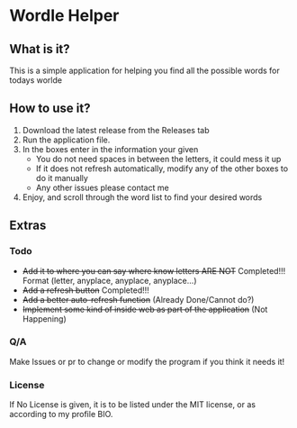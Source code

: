 # Wordle Helper

## What is it?

This is a simple application for helping you find all the possible words for todays worlde

## How to use it?

1. Download the latest release from the Releases tab
2. Run the application file.
3. In the boxes enter in the information your given
    - You do not need spaces in between the letters, it could mess it up
    - If it does not refresh automatically, modify any of the other boxes to do it manually
    - Any other issues please contact me
4. Enjoy, and scroll through the word list to find your desired words

## Extras

### Todo

- ~~Add it to where you can say where know letters ARE NOT~~ Completed!!! Format (letter, anyplace, anyplace, anyplace...)
- ~~Add a refresh button~~ Completed!!!
- ~~Add a better auto-refresh function~~ (Already Done/Cannot do?)
- ~~Implement some kind of inside web as part of the application~~ (Not Happening)

### Q/A

Make Issues or pr to change or modify the program if you think it needs it!

### License

If No License is given, it is to be listed under the MIT license, or as according to my profile BIO.
